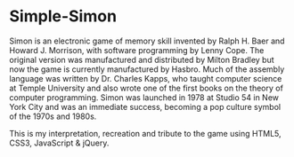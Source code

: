 # Simple-Simon

Simon is an electronic game of memory skill invented by Ralph H. Baer and Howard J. Morrison, with software programming by Lenny Cope. The original version was manufactured and distributed by Milton Bradley but now the game is currently manufactured by Hasbro. Much of the assembly language was written by Dr. Charles Kapps, who taught computer science at Temple University and also wrote one of the first books on the theory of computer programming. Simon was launched in 1978 at Studio 54 in New York City and was an immediate success, becoming a pop culture symbol of the 1970s and 1980s.


This is my interpretation, recreation and tribute to the game using HTML5, CSS3, JavaScript & jQuery.
